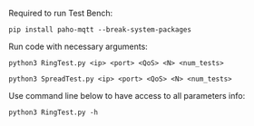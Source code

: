 Required to run Test Bench:

```
pip install paho-mqtt --break-system-packages
```

Run code with necessary arguments:


```
python3 RingTest.py <ip> <port> <QoS> <N> <num_tests>

python3 SpreadTest.py <ip> <port> <QoS> <N> <num_tests>
```


Use command line below to have access to all parameters info:

```
python3 RingTest.py -h

```